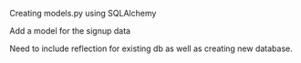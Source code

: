 
Creating models.py using SQLAlchemy

Add a model for the signup data


Need to include reflection for existing db as well as creating new database.


